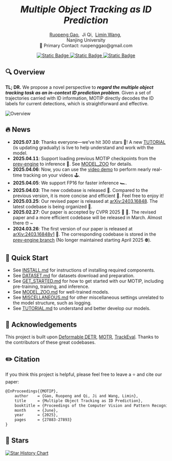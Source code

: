 <h1 align="center">
  <i>Multiple Object Tracking as ID Prediction</i>
</h1>

<p align="center">
  <a href="https://ruopenggao.com" target='_blank'>Ruopeng Gao</a>,&nbsp;
  Ji Qi,&nbsp;
  <a href="https://wanglimin.github.io/" target='_blank'>Limin Wang</a>,&nbsp;
  <br>
  Nanjing University <br>
  📧 Primary Contact: ruopenggao@gmail.com
</p>

<p align="center">
  <a href="https://arxiv.org/abs/2403.16848" target='_blank'>
    <img alt="Static Badge" src="https://img.shields.io/badge/arXiv-2403.16848-b31b1b?style=flat-square">
  </a>
  <a href="https://openaccess.thecvf.com/content/CVPR2025/html/Gao_Multiple_Object_Tracking_as_ID_Prediction_CVPR_2025_paper.html">
    <img alt="Static Badge" src="https://img.shields.io/badge/CVPR 2025-%F0%9F%92%A1-%235E86C1?style=flat-square">
  </a>
  <a href="https://zhuanlan.zhihu.com/p/1907113772465759166">
    <img alt="Static Badge" src="https://img.shields.io/badge/%E7%9F%A5%E4%B9%8E%E8%A7%A3%E8%AF%BB-%F0%9F%93%96-blue?style=flat-square">
  </a>
</p>


## :mag: Overview

**TL; DR.** We propose a novel perspective to ***regard the multiple object tracking task as an in-context ID prediction problem***. Given a set of trajectories carried with ID information, MOTIP directly decodes the ID labels for current detections, which is straightforward and effective.

![Overview](./assets/overview.png)


## :fire: News

- <span style="font-variant-numeric: tabular-nums;">**2025.07.10**</span>: Thanks everyone—we’ve hit 300 stars :tada:! A new [TUTORIAL](./docs/TUTORIAL.md) (is updating gradually) is live to help understand and work with the model.
- <span style="font-variant-numeric: tabular-nums;">**2025.04.11**</span>: Support loading previous MOTIP checkpoints from the [prev-engine](https://github.com/MCG-NJU/MOTIP/tree/prev-engine) to inference :floppy_disk:. See [MODEL_ZOO](./docs/MODEL_ZOO.md) for details.
- <span style="font-variant-numeric: tabular-nums;">**2025.04.06**</span>: Now, you can use the [video demo](./demo/video_process.ipynb) to perform nearly real-time tracking on your videos :joystick:.
- <span style="font-variant-numeric: tabular-nums;">**2025.04.05**</span>: We support FP16 for faster inference :racing_car:.
- <span style="font-variant-numeric: tabular-nums;">**2025.04.03**</span>: The new codebase is released :tada:. Compared to the previous version, it is more concise and efficient :rocket:. Feel free to enjoy it!
- <span style="font-variant-numeric: tabular-nums;">**2025.03.25**</span>: Our revised paper is released at [arXiv:2403.16848](https://arxiv.org/abs/2403.16848). The latest codebase is being organized :construction:.
- <span style="font-variant-numeric: tabular-nums;">**2025.02.27**</span>: Our paper is accepted by CVPR 2025 :tada: :tada:. The revised paper and a more efficient codebase will be released in March. Almost there :nerd_face: ~
- <span style="font-variant-numeric: tabular-nums;">**2024.03.26**</span>: The first version of our paper is released at [arXiv:2403.16848v1](https://arxiv.org/abs/2403.16848v1) :pushpin:. The corresponding codebase is stored in the [prev-engine branch](https://github.com/MCG-NJU/MOTIP/tree/prev-engine) (No longer maintained starting April 2025 :no_entry:).

## :dash: Quick Start

- See [INSTALL.md](./docs/INSTALL.md) for instructions of installing required components.
- See [DATASET.md](./docs/DATASET.md) for datasets download and preparation.
- See [GET_STARTED.md](./docs/GET_STARTED.md) for how to get started with our MOTIP, including pre-training, training, and inference.
- See [MODEL_ZOO.md](./docs/MODEL_ZOO.md) for well-trained models.
- See [MISCELLANEOUS.md](./docs/MISCELLANEOUS.md) for other miscellaneous settings unrelated to the model structure, such as logging.
- See [TUTORIAL.md](./docs/TUTORIAL.md) to understand and better develop our models.

## :bouquet: Acknowledgements

This project is built upon [Deformable DETR](https://github.com/fundamentalvision/Deformable-DETR), [MOTR](https://github.com/megvii-research/MOTR), [TrackEval](https://github.com/JonathonLuiten/TrackEval). Thanks to the contributors of these great codebases.

## :pencil2: Citation

If you think this project is helpful, please feel free to leave a :star: and cite our paper:

```tex
@InProceedings{{MOTIP},
    author    = {Gao, Ruopeng and Qi, Ji and Wang, Limin},
    title     = {Multiple Object Tracking as ID Prediction},
    booktitle = {Proceedings of the Computer Vision and Pattern Recognition Conference (CVPR)},
    month     = {June},
    year      = {2025},
    pages     = {27883-27893}
}
```

## :star2: Stars

[![Star History Chart](https://api.star-history.com/svg?repos=MCG-NJU/MOTIP&type=Date)](https://star-history.com/#MCG-NJU/MOTIP&Date)
